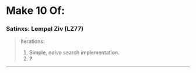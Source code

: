 # Make 10 Of:

### Satinxs: Lempel Ziv (LZ77)

> Iterations:
>
>1. Simple, _naive_ search implementation.
>2. **?**

---